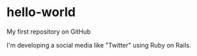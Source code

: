 # hello-world

My first repository on GitHub

I'm developing a social media like "Twitter" using Ruby on Rails.
